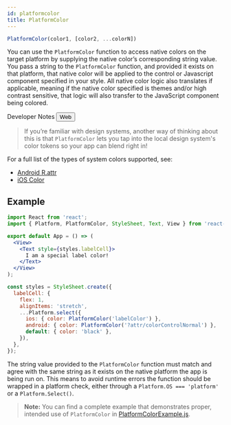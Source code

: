 ```yaml
---
id: platformcolor
title: PlatformColor
---
```


```js
PlatformColor(color1, [color2, ...colorN])
```

You can use the `PlatformColor` function to access native colors on the target platform by supplying the native color’s corresponding string value. You pass a string to the `PlatformColor` function, and provided it exists on that platform, that native color will be applied to the control or Javascript component specified in your style. All native color logic also translates if applicable, meaning if the native color specified is themes and/or high contrast sensitive, that logic will also transfer to the JavaScript component being colored.

<div class="toggler">
  <span>Developer Notes</span>
  <span role="tablist" class="toggle-devNotes">
    <button role="tab" class="button-webNote" onclick="displayTabs('devNotes', 'webNote')">Web</button>
  </span>
</div>

<block class="webNote devNotes" />

> If you’re familiar with design systems, another way of thinking about this is that `PlatformColor` lets you tap into the local design system's color tokens so your app can blend right in!

<block class="endBlock devNotes" />

For a full list of the types of system colors supported, see:

- [Android R.attr](https://developer.android.com/reference/android/R.attr)
- [iOS Color](https://developer.apple.com/design/human-interface-guidelines/ios/visual-design/color/#dynamic-system-colors)

## Example

```jsx
import React from 'react';
import { Platform, PlatformColor, StyleSheet, Text, View } from 'react-native';

export default App = () => (
  <View>
    <Text style={styles.labelCell}>
      I am a special label color!
    </Text>
  </View>
);

const styles = StyleSheet.create({
  labelCell: {
    flex: 1,
    alignItems: 'stretch',
    ...Platform.select({
      ios: { color: PlatformColor('labelColor') },
      android: { color: PlatformColor('?attr/colorControlNormal') },
      default: { color: 'black' },
    }),
  },
});
```

The string value provided to the `PlatformColor` function must match and agree with the same string as it exists on the native platform the app is being run on. This means to avoid runtime errors the function should be wrapped in a platform check, either through a `Platform.OS === 'platform'` or a `Platform.Select()`.

> **Note:** You can find a complete example that demonstrates proper, intended use of `PlatformColor` in [PlatformColorExample.js](https://github.com/facebook/react-native/blob/master/RNTester/js/examples/PlatformColor/PlatformColorExample.js).

